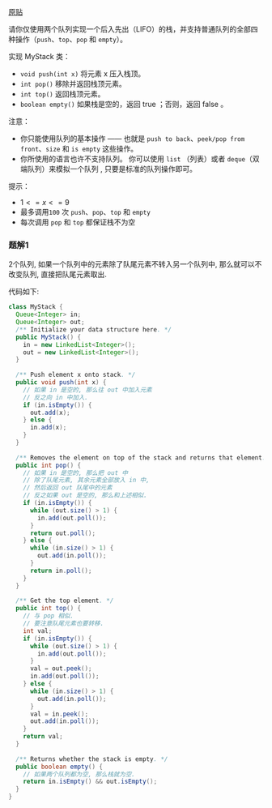 [原贴](https://leetcode-cn.com/leetbook/read/queue-stack/gw7fg/)

请你仅使用两个队列实现一个后入先出（LIFO）的栈，并支持普通队列的全部四种操作（`push`、`top`、`pop` 和 `empty`）。

实现 MyStack 类：
+ `void push(int x)` 将元素 x 压入栈顶。
+ `int pop()` 移除并返回栈顶元素。
+ `int top()` 返回栈顶元素。
+ `boolean empty()` 如果栈是空的，返回 true ；否则，返回 false 。
 

注意：
+ 你只能使用队列的基本操作 —— 也就是 `push to back`、`peek/pop from front`、`size` 和 `is empty` 这些操作。
+ 你所使用的语言也许不支持队列。 你可以使用 `list` （列表）或者 `deque`（双端队列）来模拟一个队列 , 只要是标准的队列操作即可。


提示：
+ $1 <= x <= 9$
+ 最多调用`100` 次 `push`、`pop`、`top` 和 `empty`
+ 每次调用 `pop` 和 `top` 都保证栈不为空


### 题解1

2个队列, 如果一个队列中的元素除了队尾元素不转入另一个队列中, 那么就可以不改变队列, 直接把队尾元素取出.

代码如下: 

``` java
class MyStack {
  Queue<Integer> in;
  Queue<Integer> out;
  /** Initialize your data structure here. */
  public MyStack() {
    in = new LinkedList<Integer>();
    out = new LinkedList<Integer>();
  }
  
  /** Push element x onto stack. */
  public void push(int x) {
    // 如果 in 是空的, 那么往 out 中加入元素
    // 反之向 in 中加入.
    if (in.isEmpty()) {
      out.add(x);
    } else {
      in.add(x);
    }
  }
  
  /** Removes the element on top of the stack and returns that element. */
  public int pop() {
    // 如果 in 是空的, 那么把 out 中
    // 除了队尾元素, 其余元素全部放入 in 中,
    // 然后返回 out 队尾中的元素
    // 反之如果 out 是空的, 那么和上述相似.
    if (in.isEmpty()) {
      while (out.size() > 1) {
        in.add(out.poll());
      }
      return out.poll();
    } else {
      while (in.size() > 1) {
        out.add(in.poll());
      }
      return in.poll();
    }
  }
  
  /** Get the top element. */
  public int top() {
    // 与 pop 相似.
    // 要注意队尾元素也要转移.
    int val;
    if (in.isEmpty()) {
      while (out.size() > 1) {
        in.add(out.poll());
      }
      val = out.peek();
      in.add(out.poll());
    } else {
      while (in.size() > 1) {
        out.add(in.poll());
      }
      val = in.peek();
      out.add(in.poll());
    }
    return val;
  }
  
  /** Returns whether the stack is empty. */
  public boolean empty() {
    // 如果两个队列都为空, 那么栈就为空.
    return in.isEmpty() && out.isEmpty();
  }
}
```